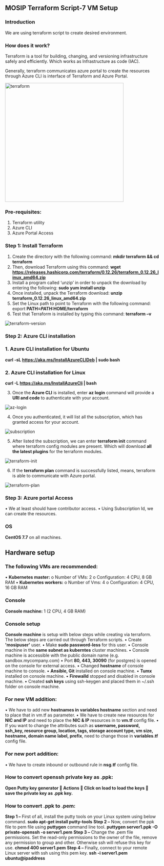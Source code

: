 ## MOSIP Terraform Script-7 VM Setup
### Introduction
We are using terraform script to create desired environment.
### How does it work?
 Terraform is a tool for building, changing, and versioning infrastructure safely and efficiently. Which works as Infrastructure as code (IAC).

Generally, terraform communicates azure portal to create the resources through Azure CLI is interface of Terraform and Azure Portal.
                                                     
<img width="388" alt="terraform" src="https://user-images.githubusercontent.com/58170816/84351992-19113600-abda-11ea-9bec-b555e79d228e.PNG">
                                                    
                                                        
                                      
### Pre-requisites:
1.	Terraform utility
2.	Azure CLI
3.	Azure Portal Access

### Step 1: Install Terraform
1.	Create the directory with the following command: **mkdir terraform && cd terraform**
2.	Then, download Terraform using this command: **wget https://releases.hashicorp.com/terraform/0.12.26/terraform_0.12.26_linux_amd64.zip**
3.	Install a program called ‘unzip’ in order to unpack the download by entering the following: **sudo yum install unzip**
4.	Once installed, unpack the Terraform download: **unzip terraform_0.12.26_linux_amd64.zip**
5.	Set the Linux path to point to Terraform with the following command: export **PATH=$PATH:$HOME/terraform**
6.	Test that Terraform is installed by typing this command: **terraform –v**

 ![terraform-version](https://user-images.githubusercontent.com/58170816/84352547-2da1fe00-abdb-11ea-8336-8f15e21898e1.png)

### Step 2: Azure CLI installation
### 1.	Azure CLI installation for Ubuntu
       
  **curl -sL https://aka.ms/InstallAzureCLIDeb | sudo bash**

### 2.	Azure CLI installation for Linux

  **curl -L https://aka.ms/InstallAzureCli | bash**

 3.	Once the **Azure CLI** is installed, enter **az login** command will provide a **URl and code** to authenticate with your account.

 ![az-login](https://user-images.githubusercontent.com/58170816/84352663-5e823300-abdb-11ea-857d-239135f1e4ec.png)

 4.	Once you authenticated, it will list all the subscription, which has granted access for your account.

![subscription](https://user-images.githubusercontent.com/58170816/84352764-8bcee100-abdb-11ea-8a4c-9ba67db53443.png)
 
 5.	After listed the subscription, we can enter **terraform init** command where terraform config modules are present. Which will download **all the latest plugins** for the terraform modules.

 ![terraform-init](https://user-images.githubusercontent.com/58170816/84352814-a3a66500-abdb-11ea-8ada-c194a7ed2aa6.png)

6.	If the **terraform plan** command is successfully listed, means, terraform is able to communicate with Azure portal.

 ![terraform-plan](https://user-images.githubusercontent.com/58170816/84352913-d05a7c80-abdb-11ea-8d96-f6b8fe9e97ca.png)

### Step 3: Azure portal Access
•	We at least should have contributor access.
•	Using Subscription Id, we can create the resources.

### OS
**CentOS 7.7** on all machines.

## Hardware setup
### The following VMs are recommended:
•	**Kubernetes master:**
o	Number of VMs: 2
o	Configuration: 4 CPU, 8 GB RAM
•	**Kubernetes workers:**
o	Number of Vms: 4
o	Configuration: 4 CPU, 16 GB RAM

### Console
**Console machine:** 1 (2 CPU, 4 GB RAM)
### Console setup
**Console machine** is setup with below steps while creating via terraform.
The below steps are carried out through Terraform scripts.
•	Create **'mosipuser'** user.
•	Make **sudo password-less** for this user.
•	Console machine in the **same subnet as kuberntes** cluster machines.
•	Console machine is accessible with the public domain name (e.g. sandbox.mycompany.com)
•	Port **80, 443, 30090** (for postgres) is opened on the console for external access.
•	Changed **hostname** of console machine to console.
•	**Ansible, Git** installed on console machine.
•	**Tumx** installed on console machine.
•	**Firewalld** stopped and disabled in console machine.
•	Created **ssh keys** using ssh-keygen and placed them in ~/.ssh folder on console machine.
### For new VM addition:
•	We have to add new **hostnames in variables hostname** section and need to place that in vm.tf as parameter.
•	We have to create new resources for **NIC and IP** and need to place the **NIC & IP** resources in to **vm.tf** config file.
•	If you want to change the attributes such as **username, password, ssh_key, resource group, location, tags, storage account type, vm size, hostname, domain name label, prefix**, need to change those in **variables.tf** config file.

### For new port addition:
•	We have to create inbound or outbound rule in **nsg.tf** config file.
### How to convert **openssh private key** as .ppk:
**Open Putty key generator  Actions  Click on load to load the keys  save the private key as .ppk key.**
### How to convert .ppk to .pem:
**Step 1 –** First of all, install the putty tools on your Linux system using below command.
**sudo apt-get install putty-tools**
**Step 2 –** Now, convert the ppk file to pem file using **puttygen** command line tool.
**puttygen server1.ppk -O private-openssh -o server1.pem**
**Step 3 –** Change the .pem file permissions. Set the read-only permissions to the owner of the file, remove any permission to group and other. Otherwise ssh will refuse this key for use.
**chmod 400 server1.pem**
**Step 4 –** Finally, connect to your remote Linux server with ssh using this pem key.
**ssh -i server1.pem ubuntu@ipaddress**






